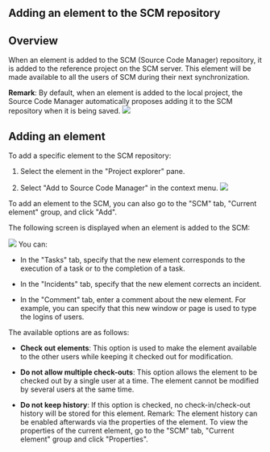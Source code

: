 


## Adding an element to the SCM repository
			



<a name="NOTE1"></a>
<a name="NOTE1_1"></a>


## Overview
<a name="overview_ELTTEXTE000126"></a>
When an element is added to the SCM (Source Code Manager) repository, it is added to the reference project on the SCM server. This element will be made available to all the users of SCM during their next synchronization.

**Remark**: By default, when an element is added to the local project, the Source Code Manager automatically proposes adding it to the SCM repository when it is being saved.
![](https://doc.pcsoft.fr/en-US/images/image.awp?langid=3&name=ajout_element_base%20-%20HC%20N%B0001.gif&type=thumb)


<a name="NOTE2"></a>
<a name="NOTE2_1"></a>


## Adding an element
<a name="adding_element_ELTTEXTE000150"></a>
To add a specific element to the SCM repository:

1. Select the element in the "Project explorer" pane.

2. Select "Add to Source Code Manager" in the context menu.
![](https://doc.pcsoft.fr/en-US/images/image.awp?langid=3&name=ajout_element_base%20-%20HC%20N%B0002.gif)





To add an element to the SCM, you can also go to the "SCM" tab, "Current element" group, and click "Add".

The following screen is displayed when an element is added to the SCM:

![](https://doc.pcsoft.fr/en-US/images/image.awp?langid=3&name=ajout_element_base%20-%20HC%20N%B0003.gif&type=thumb)
You can:

- In the "Tasks" tab, specify that the new element corresponds to the execution of a task or to the completion of a task.

- In the "Incidents" tab, specify that the new element corrects an incident.

- In the "Comment" tab, enter a comment about the new element. For example, you can specify that this new window or page is used to type the logins of users.




The available options are as follows: 

- **Check out elements**: This option is used to make the element available to the other users while keeping it checked out for modification.

- **Do not allow multiple check-outs**: This option allows the element to be checked out by a single user at a time. The element cannot be modified by several users at the same time.

- **Do not keep history**: If this option is checked, no check-in/check-out history will be stored for this element.
	Remark: The element history can be enabled afterwards via the properties of the element. To view the properties of the current element, go to the "SCM" tab, "Current element" group and click "Properties".





